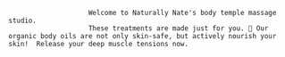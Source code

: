                         Welcome to Naturally Nate's body temple massage studio.
                        These treatments are made just for you. 💚 Our organic body oils are not only skin-safe, but actively nourish your skin!  Release your deep muscle tensions now.